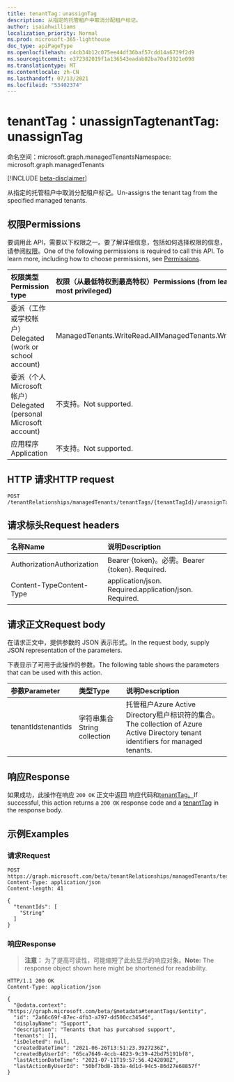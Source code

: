 ```yaml
---
title: tenantTag：unassignTag
description: 从指定的托管租户中取消分配租户标记。
author: isaiahwilliams
localization_priority: Normal
ms.prod: microsoft-365-lighthouse
doc_type: apiPageType
ms.openlocfilehash: c4cb34b12c075ee44df36baf57cdd14a6739f2d9
ms.sourcegitcommit: e372382019f1a136543eadab02ba70af3921e098
ms.translationtype: MT
ms.contentlocale: zh-CN
ms.lasthandoff: 07/13/2021
ms.locfileid: "53402374"
---
```

# <a name="tenanttag-unassigntag"></a><span data-ttu-id="8862e-103">tenantTag：unassignTag</span><span class="sxs-lookup"><span data-stu-id="8862e-103">tenantTag: unassignTag</span></span>
<span data-ttu-id="8862e-104">命名空间：microsoft.graph.managedTenants</span><span class="sxs-lookup"><span data-stu-id="8862e-104">Namespace: microsoft.graph.managedTenants</span></span>

[!INCLUDE [beta-disclaimer](../../includes/beta-disclaimer.md)]

<span data-ttu-id="8862e-105">从指定的托管租户中取消分配租户标记。</span><span class="sxs-lookup"><span data-stu-id="8862e-105">Un-assigns the tenant tag from the specified managed tenants.</span></span>

## <a name="permissions"></a><span data-ttu-id="8862e-106">权限</span><span class="sxs-lookup"><span data-stu-id="8862e-106">Permissions</span></span>
<span data-ttu-id="8862e-p101">要调用此 API，需要以下权限之一。要了解详细信息，包括如何选择权限的信息，请参阅[权限](/graph/permissions-reference)。</span><span class="sxs-lookup"><span data-stu-id="8862e-p101">One of the following permissions is required to call this API. To learn more, including how to choose permissions, see [Permissions](/graph/permissions-reference).</span></span>

|<span data-ttu-id="8862e-109">权限类型</span><span class="sxs-lookup"><span data-stu-id="8862e-109">Permission type</span></span>|<span data-ttu-id="8862e-110">权限（从最低特权到最高特权）</span><span class="sxs-lookup"><span data-stu-id="8862e-110">Permissions (from least to most privileged)</span></span>|
|:---|:---|
|<span data-ttu-id="8862e-111">委派（工作或学校帐户）</span><span class="sxs-lookup"><span data-stu-id="8862e-111">Delegated (work or school account)</span></span>|<span data-ttu-id="8862e-112">ManagedTenants.WriteRead.All</span><span class="sxs-lookup"><span data-stu-id="8862e-112">ManagedTenants.WriteRead.All</span></span>|
|<span data-ttu-id="8862e-113">委派（个人 Microsoft 帐户）</span><span class="sxs-lookup"><span data-stu-id="8862e-113">Delegated (personal Microsoft account)</span></span>|<span data-ttu-id="8862e-114">不支持。</span><span class="sxs-lookup"><span data-stu-id="8862e-114">Not supported.</span></span>|
|<span data-ttu-id="8862e-115">应用程序</span><span class="sxs-lookup"><span data-stu-id="8862e-115">Application</span></span>|<span data-ttu-id="8862e-116">不支持。</span><span class="sxs-lookup"><span data-stu-id="8862e-116">Not supported.</span></span>|

## <a name="http-request"></a><span data-ttu-id="8862e-117">HTTP 请求</span><span class="sxs-lookup"><span data-stu-id="8862e-117">HTTP request</span></span>

<!-- {
  "blockType": "ignored"
}
-->
``` http
POST /tenantRelationships/managedTenants/tenantTags/{tenantTagId}/unassignTag
```

## <a name="request-headers"></a><span data-ttu-id="8862e-118">请求标头</span><span class="sxs-lookup"><span data-stu-id="8862e-118">Request headers</span></span>
|<span data-ttu-id="8862e-119">名称</span><span class="sxs-lookup"><span data-stu-id="8862e-119">Name</span></span>|<span data-ttu-id="8862e-120">说明</span><span class="sxs-lookup"><span data-stu-id="8862e-120">Description</span></span>|
|:---|:---|
|<span data-ttu-id="8862e-121">Authorization</span><span class="sxs-lookup"><span data-stu-id="8862e-121">Authorization</span></span>|<span data-ttu-id="8862e-p102">Bearer {token}。必需。</span><span class="sxs-lookup"><span data-stu-id="8862e-p102">Bearer {token}. Required.</span></span>|
|<span data-ttu-id="8862e-124">Content-Type</span><span class="sxs-lookup"><span data-stu-id="8862e-124">Content-Type</span></span>|<span data-ttu-id="8862e-p103">application/json. Required.</span><span class="sxs-lookup"><span data-stu-id="8862e-p103">application/json. Required.</span></span>|

## <a name="request-body"></a><span data-ttu-id="8862e-127">请求正文</span><span class="sxs-lookup"><span data-stu-id="8862e-127">Request body</span></span>
<span data-ttu-id="8862e-128">在请求正文中，提供参数的 JSON 表示形式。</span><span class="sxs-lookup"><span data-stu-id="8862e-128">In the request body, supply JSON representation of the parameters.</span></span>

<span data-ttu-id="8862e-129">下表显示了可用于此操作的参数。</span><span class="sxs-lookup"><span data-stu-id="8862e-129">The following table shows the parameters that can be used with this action.</span></span>

|<span data-ttu-id="8862e-130">参数</span><span class="sxs-lookup"><span data-stu-id="8862e-130">Parameter</span></span>|<span data-ttu-id="8862e-131">类型</span><span class="sxs-lookup"><span data-stu-id="8862e-131">Type</span></span>|<span data-ttu-id="8862e-132">说明</span><span class="sxs-lookup"><span data-stu-id="8862e-132">Description</span></span>|
|:---|:---|:---|
|<span data-ttu-id="8862e-133">tenantIds</span><span class="sxs-lookup"><span data-stu-id="8862e-133">tenantIds</span></span>|<span data-ttu-id="8862e-134">字符串集合</span><span class="sxs-lookup"><span data-stu-id="8862e-134">String collection</span></span>|<span data-ttu-id="8862e-135">托管租户Azure Active Directory租户标识符的集合。</span><span class="sxs-lookup"><span data-stu-id="8862e-135">The collection of Azure Active Directory tenant identifiers for managed tenants.</span></span>|

## <a name="response"></a><span data-ttu-id="8862e-136">响应</span><span class="sxs-lookup"><span data-stu-id="8862e-136">Response</span></span>

<span data-ttu-id="8862e-137">如果成功，此操作在响应 `200 OK` 正文中返回 响应代码和[tenantTag。](../resources/managedtenants-tenanttag.md)</span><span class="sxs-lookup"><span data-stu-id="8862e-137">If successful, this action returns a `200 OK` response code and a [tenantTag](../resources/managedtenants-tenanttag.md) in the response body.</span></span>

## <a name="examples"></a><span data-ttu-id="8862e-138">示例</span><span class="sxs-lookup"><span data-stu-id="8862e-138">Examples</span></span>

### <a name="request"></a><span data-ttu-id="8862e-139">请求</span><span class="sxs-lookup"><span data-stu-id="8862e-139">Request</span></span>
<!-- {
  "blockType": "request",
  "name": "tenanttag_unassigntag"
}
-->
``` http
POST https://graph.microsoft.com/beta/tenantRelationships/managedTenants/tenantTags/{tenantTagId}/unassignTag
Content-Type: application/json
Content-length: 41

{
  "tenantIds": [
    "String"
  ]
}
```

### <a name="response"></a><span data-ttu-id="8862e-140">响应</span><span class="sxs-lookup"><span data-stu-id="8862e-140">Response</span></span>
><span data-ttu-id="8862e-141">**注意：** 为了提高可读性，可能缩短了此处显示的响应对象。</span><span class="sxs-lookup"><span data-stu-id="8862e-141">**Note:** The response object shown here might be shortened for readability.</span></span>
<!-- {
  "blockType": "response",
  "truncated": true,
  "@odata.type": "microsoft.graph.managedTenants.tenantTag"
}
-->
``` http
HTTP/1.1 200 OK
Content-Type: application/json

{
  "@odata.context": "https://graph.microsoft.com/beta/$metadata#tenantTags/$entity",
  "id": "2a66c69f-87ec-4fb3-a797-dd500cc3454d",
  "displayName": "Support",
  "description": "Tenants that has purcahsed support",
  "tenants": [],
  "isDeleted": null,
  "createdDateTime": "2021-06-26T13:51:23.3927236Z",
  "createdByUserId": "65ca7649-4ccb-4823-9c39-42bd75191bf8",
  "lastActionDateTime": "2021-07-11T19:57:56.4242898Z",
  "lastActionByUserId": "50bf7bd8-1b3a-4d1d-94c5-86d27e68857f"
}
```
